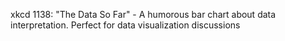 xkcd 1138: "The Data So Far" - A humorous bar chart about data interpretation. Perfect for data visualization discussions